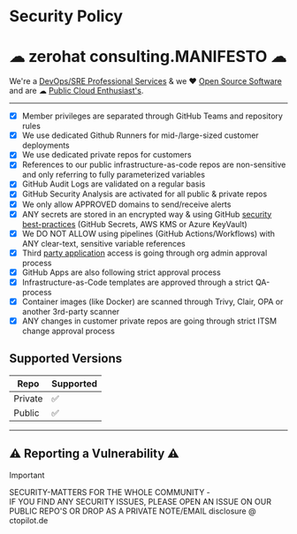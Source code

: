 # Security Policy


# ☁ zerohat consulting.MANIFESTO ☁
We're a [DevOps/SRE Professional Services](https://ctopilot.de) & we ❤️  [Open Source Software](https://github.com/) and are ☁ [Public Cloud Enthusiast's](https://ctopilot.de).


---

- [x] Member privileges are separated through GitHub Teams and repository rules
- [x] We use dedicated Github Runners for mid-/large-sized customer deployments
- [x] We use dedicated private repos for customers
- [x] References to our public infrastructure-as-code repos are non-sensitive and only referring to fully parameterized variables
- [x] GitHub Audit Logs are validated on a regular basis
- [x] GitHub Security Analysis are activated for all public & private repos
- [x] We only allow APPROVED domains to send/receive alerts
- [x] ANY secrets are stored in an encrypted way & using GitHub [security best-practices](https://docs.github.com/en/actions/security-guides/security-hardening-for-github-actions) (GitHub Secrets, AWS KMS or Azure KeyVault)
- [x] We DO NOT ALLOW using pipelines (GitHub Actions/Workflows) with ANY clear-text, sensitive variable references
- [x] Third [party application](https://github.com/organizations/cloudeteer/settings/oauth_application_policy) access is going through org admin approval process
- [x] GitHub Apps are also following strict approval process
- [x] Infrastructure-as-Code templates are approved through a strict QA-process 
- [x] Container images (like Docker) are scanned through Trivy, Clair, OPA or another 3rd-party scanner
- [x] ANY changes in customer private repos are going through strict ITSM change approval process

## Supported Versions

| Repo | Supported          |
| ------- | ------------------ |
| Private   | :white_check_mark: |          |
| Public   | :white_check_mark: |

---

## :warning: Reporting a Vulnerability :warning:

> [!IMPORTANT]  
> SECURITY-MATTERS FOR THE WHOLE COMMUNITY - \
> IF YOU FIND ANY SECURITY ISSUES, PLEASE OPEN AN ISSUE ON OUR PUBLIC REPO'S OR DROP AS A PRIVATE NOTE/EMAIL disclosure @ ctopilot.de

